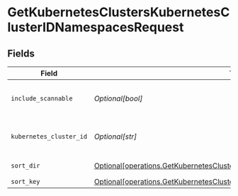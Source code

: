 # GetKubernetesClustersKubernetesClusterIDNamespacesRequest


## Fields

| Field                                                                                                                                                                      | Type                                                                                                                                                                       | Required                                                                                                                                                                   | Description                                                                                                                                                                |
| -------------------------------------------------------------------------------------------------------------------------------------------------------------------------- | -------------------------------------------------------------------------------------------------------------------------------------------------------------------------- | -------------------------------------------------------------------------------------------------------------------------------------------------------------------------- | -------------------------------------------------------------------------------------------------------------------------------------------------------------------------- |
| `include_scannable`                                                                                                                                                        | *Optional[bool]*                                                                                                                                                           | :heavy_minus_sign:                                                                                                                                                         | If true - return all scannable namespaces                                                                                                                                  |
| `kubernetes_cluster_id`                                                                                                                                                    | *Optional[str]*                                                                                                                                                            | :heavy_check_mark:                                                                                                                                                         | Secure Application Kubernetes cluster ID                                                                                                                                   |
| `sort_dir`                                                                                                                                                                 | [Optional[operations.GetKubernetesClustersKubernetesClusterIDNamespacesSortDir]](undefined/models/operations/getkubernetesclusterskubernetesclusteridnamespacessortdir.md) | :heavy_minus_sign:                                                                                                                                                         | sorting direction                                                                                                                                                          |
| `sort_key`                                                                                                                                                                 | [Optional[operations.GetKubernetesClustersKubernetesClusterIDNamespacesSortKey]](undefined/models/operations/getkubernetesclusterskubernetesclusteridnamespacessortkey.md) | :heavy_minus_sign:                                                                                                                                                         | sort key                                                                                                                                                                   |